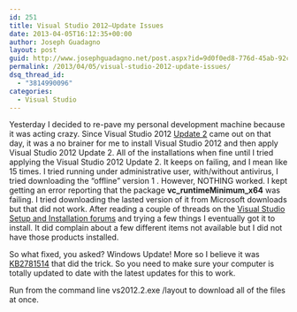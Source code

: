 ```yaml
---
id: 251
title: Visual Studio 2012–Update Issues
date: 2013-04-05T16:12:35+00:00
author: Joseph Guadagno
layout: post
guid: http://www.josephguadagno.net/post.aspx?id=9d0f0ed8-776d-45ab-92cd-4f3dbcac72b8
permalink: /2013/04/05/visual-studio-2012-update-issues/
dsq_thread_id:
  - "3814990096"
categories:
  - Visual Studio
---
```

Yesterday I decided to re-pave my personal development machine because it was acting crazy.  Since Visual Studio 2012 [Update 2](http://www.microsoft.com/en-us/download/details.aspx?id=38188) came out on that day, it was a no brainer for me to install Visual Studio 2012 and then apply Visual Studio 2012 Update 2.  All of the installations when fine until I tried applying the Visual Studio 2012 Update 2.  It keeps on failing, and I mean like 15 times.  I tried running under administrative user, with/without antivirus, I tried downloading the “offline” version 1 .   However, NOTHING worked.  I kept getting an error reporting that the package **vc_runtimeMinimum_x64** was failing.  I tried downloading the lasted version of it from Microsoft downloads but that did not work. After reading a couple of threads on the [Visual Studio Setup and Installation forums](http://social.msdn.microsoft.com/Forums/en-US/vssetup/threads) and trying a few things I eventually got it to install. It did complain about a few different items not available but I did not have those products installed.

So what fixed, you asked? Windows Update!  More so I believe it was [KB2781514](http://support.microsoft.com/kb/2781514/en-us) that did the trick. So you need to make sure your computer is totally updated to date with the latest updates for this to work.

Run from the command line vs2012.2.exe /layout to download all of the files at once.